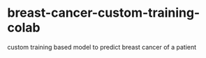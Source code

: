# breast-cancer-custom-training-colab
custom training based model to predict breast cancer of a patient

